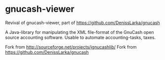 # gnucash-viewer
Revival of gnucash-viewer, part of https://github.com/DenissLarka/gnucash

A Java-library for manipulating the XML file-format of the GnuCash open
source accounting software. Usable to automate accounting-tasks, taxes.

Fork from http://sourceforge.net/projects/jgnucashlib/
Fork from https://github.com/DenissLarka/gnucash

